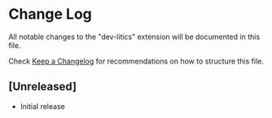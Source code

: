 # Change Log

All notable changes to the "dev-litics" extension will be documented in this file.

Check [Keep a Changelog](http://keepachangelog.com/) for recommendations on how to structure this file.

## [Unreleased]

- Initial release